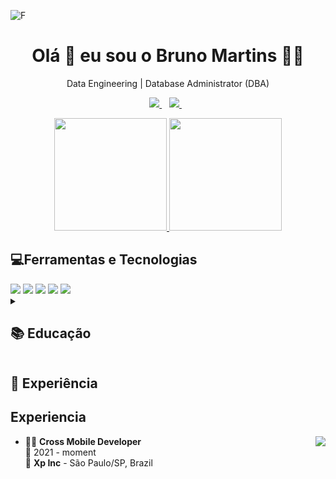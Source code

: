 ![F](https://media2.giphy.com/media/RbDKaczqWovIugyJmW/200w.webp?cid=ecf05e47plugzb9nlk6d5p254ybgdzwfdfwiel87j0v41kzz&rid=200w.webp&ct=g)

<h1 align='center'>
  Olá 👋 eu sou o Bruno Martins 👨‍💻
</h1>

<p align='center'>
  Data Engineering | Database Administrator (DBA)
</p>

<p align='center'>
    <a href="https://www.linkedin.com/in/brunomsk9/">
    <img src="https://img.shields.io/badge/linkedin-%230077B5.svg?&style=for-the-badge&logo=linkedin&logoColor=white" />
  </a>&nbsp;&nbsp;
  <a href = "mailto:brunomsk9@gmail.com">
    <img src="https://img.shields.io/badge/Gmail-D14836?style=for-the-badge&logo=gmail&logoColor=white" />        
  </a>&nbsp;&nbsp; 
</p>

<p align='center'>
  <a href="https://github.com/brunomsk9">
  <img height="180em" src="https://github-readme-stats.vercel.app/api/top-langs/?username=brunomsk9&layout=compact&langs_count=7&theme=dracula"/>
  <img height="180em" src="https://github-readme-stats.vercel.app/api?username=brunomsk9&show_icons=true&theme=dracula&include_all_commits=true&count_private=true"/>
  </a>
</p>


<div>
<h2>💻Ferramentas e Tecnologias</h2>
  <a>
    <img src="https://img.shields.io/badge/Microsoft%20SQL%20Server-CC2927?style=for-the-badge&logo=microsoft%20sql%20server&logoColor=white">
    <img src="https://img.shields.io/badge/MySQL-005C84?style=for-the-badge&logo=mysql&logoColor=white"/>
    <img src="https://img.shields.io/badge/PostgreSQL-316192?style=for-the-badge&logo=postgresql&logoColor=white">
    <img src="https://img.shields.io/badge/Google_Cloud-4285F4?style=for-the-badge&logo=google-cloud&logoColor=white">
    <img src="https://img.shields.io/badge/Pandas-2C2D72?style=for-the-badge&logo=pandas&logoColor=white">
  </a>
</div>

<div>
<details>
<summary><h2>📚 Educação</h2></summary>


## 

- 📖 **Sistemas de Informação**\
📆 2012 - 2015\
📍 **Uniceplac - Centro Universitário** Gama - DF, Brazil

- 📖 **Pós Graduação em Banco de Dados e Bussines Intelligence com Ênfase em Software Livre**\
📆 2019 - 2020\
📍 **Senac** Asa Sul - DF, Brazil

</details>
<summary><h2>🥅 Experiência</h2></summary>
  
## Experiencia

<img align="right" src="https://img.shields.io/badge/Xamarin%20Forms-3498DB?logo=xamarin&logoColor=white" />

- 👨‍💻 **Cross Mobile Developer**\
📆 2021 - moment\
📍 **Xp Inc** - São Paulo/SP, Brazil  
  

